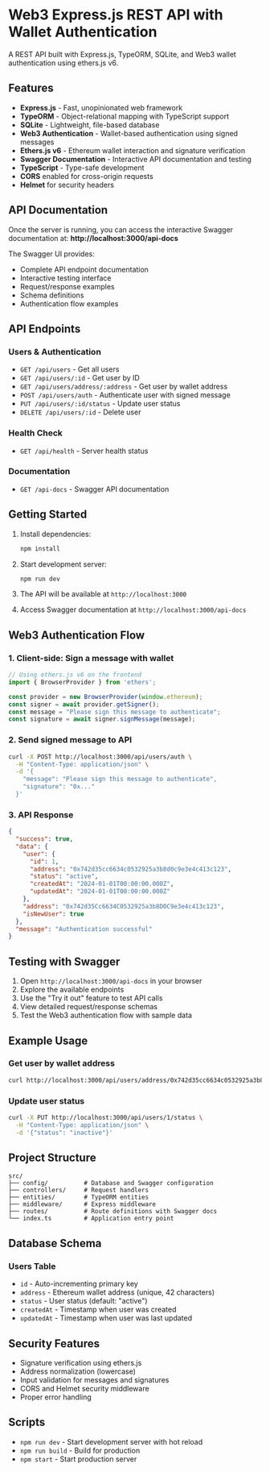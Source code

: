 # Web3 Express.js REST API with Wallet Authentication

A REST API built with Express.js, TypeORM, SQLite, and Web3 wallet authentication using ethers.js v6.

## Features

- **Express.js** - Fast, unopinionated web framework
- **TypeORM** - Object-relational mapping with TypeScript support
- **SQLite** - Lightweight, file-based database
- **Web3 Authentication** - Wallet-based authentication using signed messages
- **Ethers.js v6** - Ethereum wallet interaction and signature verification
- **Swagger Documentation** - Interactive API documentation and testing
- **TypeScript** - Type-safe development
- **CORS** enabled for cross-origin requests
- **Helmet** for security headers

## API Documentation

Once the server is running, you can access the interactive Swagger documentation at:
**http://localhost:3000/api-docs**

The Swagger UI provides:
- Complete API endpoint documentation
- Interactive testing interface
- Request/response examples
- Schema definitions
- Authentication flow examples

## API Endpoints

### Users & Authentication

- `GET /api/users` - Get all users
- `GET /api/users/:id` - Get user by ID
- `GET /api/users/address/:address` - Get user by wallet address
- `POST /api/users/auth` - Authenticate user with signed message
- `PUT /api/users/:id/status` - Update user status
- `DELETE /api/users/:id` - Delete user

### Health Check

- `GET /api/health` - Server health status

### Documentation

- `GET /api-docs` - Swagger API documentation

## Getting Started

1. Install dependencies:
   ```bash
   npm install
   ```

2. Start development server:
   ```bash
   npm run dev
   ```

3. The API will be available at `http://localhost:3000`
4. Access Swagger documentation at `http://localhost:3000/api-docs`

## Web3 Authentication Flow

### 1. Client-side: Sign a message with wallet
```javascript
// Using ethers.js v6 on the frontend
import { BrowserProvider } from 'ethers';

const provider = new BrowserProvider(window.ethereum);
const signer = await provider.getSigner();
const message = "Please sign this message to authenticate";
const signature = await signer.signMessage(message);
```

### 2. Send signed message to API
```bash
curl -X POST http://localhost:3000/api/users/auth \
  -H "Content-Type: application/json" \
  -d '{
    "message": "Please sign this message to authenticate",
    "signature": "0x..."
  }'
```

### 3. API Response
```json
{
  "success": true,
  "data": {
    "user": {
      "id": 1,
      "address": "0x742d35cc6634c0532925a3b8d0c9e3e4c413c123",
      "status": "active",
      "createdAt": "2024-01-01T00:00:00.000Z",
      "updatedAt": "2024-01-01T00:00:00.000Z"
    },
    "address": "0x742d35Cc6634C0532925a3b8D0C9e3e4c413c123",
    "isNewUser": true
  },
  "message": "Authentication successful"
}
```

## Testing with Swagger

1. Open `http://localhost:3000/api-docs` in your browser
2. Explore the available endpoints
3. Use the "Try it out" feature to test API calls
4. View detailed request/response schemas
5. Test the Web3 authentication flow with sample data

## Example Usage

### Get user by wallet address
```bash
curl http://localhost:3000/api/users/address/0x742d35cc6634c0532925a3b8d0c9e3e4c413c123
```

### Update user status
```bash
curl -X PUT http://localhost:3000/api/users/1/status \
  -H "Content-Type: application/json" \
  -d '{"status": "inactive"}'
```

## Project Structure

```
src/
├── config/          # Database and Swagger configuration
├── controllers/     # Request handlers
├── entities/        # TypeORM entities
├── middleware/      # Express middleware
├── routes/          # Route definitions with Swagger docs
└── index.ts         # Application entry point
```

## Database Schema

### Users Table
- `id` - Auto-incrementing primary key
- `address` - Ethereum wallet address (unique, 42 characters)
- `status` - User status (default: "active")
- `createdAt` - Timestamp when user was created
- `updatedAt` - Timestamp when user was last updated

## Security Features

- Signature verification using ethers.js
- Address normalization (lowercase)
- Input validation for messages and signatures
- CORS and Helmet security middleware
- Proper error handling

## Scripts

- `npm run dev` - Start development server with hot reload
- `npm run build` - Build for production
- `npm start` - Start production server